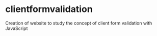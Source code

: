 # clientformvalidation
Creation of website to study the concept of client form validation with JavaScript
